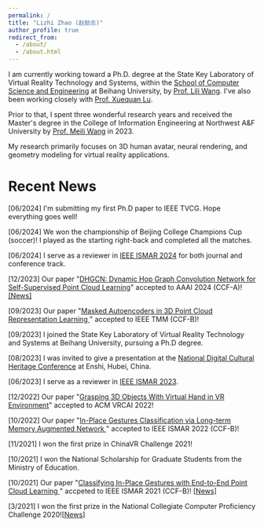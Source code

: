 ```yaml
---
permalink: /
title: "Lizhi Zhao (赵励志)"
author_profile: true
redirect_from: 
  - /about/
  - /about.html
---
```

I am currently working toward a Ph.D. degree at the State Key Laboratory of Virtual Reality Technology and Systems, within the [School of Computer Science and Engineering](https://scse.buaa.edu.cn/) at Beihang University, by [Prof. Lili Wang](https://liliwang.net/). I've also been working closely with [Prof. Xuequan Lu](http://www.xuequanlu.com/).

Prior to that, I spent three wonderful research years and received the Master's degree in the College of Information Engineering at  Northwest A&F University by [Prof. Meili Wang](https://scholar.google.com/citations?user=yNb6-d4AAAAJ) in 2023.

My research primarily focuses on 3D human avatar, neural rendering, and geometry modeling for virtual reality applications.

Recent News
======

[06/2024] I'm submitting my first Ph.D paper to IEEE TVCG. Hope everything goes well!

[06/2024] We won the championship of Beijing College Champions Cup (soccer)! I played as the starting right-back and completed all the matches.

[06/2024] I serve as a reviewer in [IEEE ISMAR 2024](https://ieeeismar.org/) for both journal and conference track.

[12/2023] Our paper "[DHGCN: Dynamic Hop Graph Convolution Network for Self-Supervised Point Cloud Learning](https://ojs.aaai.org/index.php/AAAI/article/view/29185)" accepted to AAAI 2024 (CCF-A)! [[News]](https://news.nwafu.edu.cn/xnxw/ff2fa3455f1b45c4b88eb3dac044aaf4.htm)

[09/2023] Our paper "[Masked Autoencoders in 3D Point Cloud Representation Learning
](https://ieeexplore.ieee.org/abstract/document/10250984)" accepted to IEEE TMM (CCF-B)!

[09/2023] I joined the State Key Laboratory of Virtual Reality Technology and Systems at Beihang University, pursuing a Ph.D degree.

[08/2023] I was invited to give a presentation at the [National Digital Cultural Heritage Conference](https://www.csig.org.cn/48/202308/51271.html) at Enshi, Hubei, China.

[06/2023] I serve as a reviewer in [IEEE ISMAR 2023](https://ieeeismar.org/).

[12/2022] Our paper "[Grasping 3D Objects With Virtual Hand in VR Environment](https://dl.acm.org/doi/abs/10.1145/3574131.3574428)" accepted to ACM VRCAI 2022!

[10/2022] Our paper "[In-Place Gestures Classification via Long-term Memory Augmented Network
](https://ieeexplore.ieee.org/abstract/document/9995299)" accepted to IEEE ISMAR 2022 (CCF-B)!

[11/2021] I won the first prize in ChinaVR Challenge 2021!

[10/2021] I won the National Scholarship for Graduate Students from the Ministry of Education. 

[10/2021] Our paper "[Classifying In-Place Gestures with End-to-End Point Cloud Learning
](https://ieeexplore.ieee.org/abstract/document/9583828)" accpeted to IEEE ISMAR 2021 (CCF-B)! [[News](https://cie.nwafu.edu.cn/kxyj/kyjz/fcfb6fedccb4481a8317cbeac3761c6f.htm)]

[3/2021] I won the first prize in the National Collegiate Computer Proficiency Challenge 2020![[News](https://news.nwafu.edu.cn/xnxw/6ac9826c94464cacb56d7ffbc22315d9.htm)]
